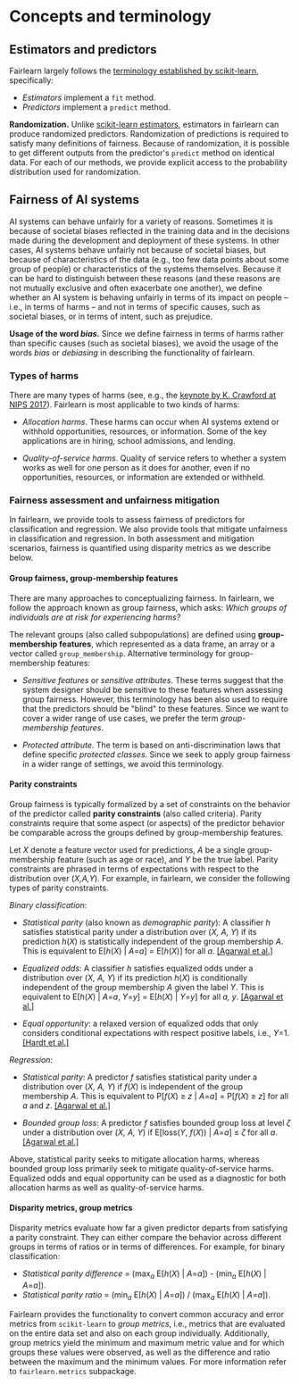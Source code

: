 # Concepts and terminology

## Estimators and predictors

Fairlearn largely follows the [terminology established by scikit-learn](https://scikit-learn.org/stable/developers/contributing.html#different-objects), specifically:
- _Estimators_ implement a `fit` method.
- _Predictors_ implement a `predict` method.


**Randomization.** Unlike [scikit-learn estimators](https://scikit-learn.org/stable/glossary.html#term-estimator), estimators in fairlearn can produce randomized predictors. Randomization of predictions is required to satisfy many definitions of fairness. Because of randomization, it is possible to get different outputs from the predictor's `predict` method on identical data. For each of our methods, we provide explicit access to the probability distribution used for randomization.

## Fairness of AI systems

AI systems can behave unfairly for a variety of reasons. Sometimes it is because of societal biases reflected in the training data and in the decisions made during the development and deployment of these systems. In other cases, AI systems behave unfairly not because of societal biases, but because of characteristics of the data (e.g., too few data points about some group of people) or characteristics of the systems themselves. Because it can be hard to distinguish between these reasons (and these reasons are not mutually exclusive and often exacerbate one another), we define whether an AI system is behaving unfairly in terms of its impact on people – i.e., in terms of harms – and not in terms of specific causes, such as societal biases, or in terms of intent, such as prejudice.

**Usage of the word _bias_.** Since we define fairness in terms of harms rather than specific causes (such as societal biases), we avoid the usage of the words _bias_ or _debiasing_ in describing the functionality of fairlearn.

### Types of harms

There are many types of harms (see, e.g., the [keynote by K. Crawford at NIPS 2017](https://www.youtube.com/watch?v=fMym_BKWQzk)). Fairlearn is most applicable to two kinds of harms:

- _Allocation harms_. These harms can occur when AI systems extend or withhold opportunities, resources, or information. Some of the key applications are in hiring, school admissions, and lending.

- _Quality-of-service harms_. Quality of service refers to whether a system works as well for one person as it does for another, even if no opportunities, resources, or information are extended or withheld.

### Fairness assessment and unfairness mitigation

In fairlearn, we provide tools to assess fairness of predictors for classification and regression. We also provide tools that mitigate unfairness in classification and regression. In both assessment and mitigation scenarios, fairness is quantified using disparity metrics as we describe below.

#### Group fairness, group-membership features

There are many approaches to conceptualizing fairness. In fairlearn, we follow the approach known as group fairness, which asks: _Which groups of individuals are at risk for experiencing harms?_

The relevant groups (also called subpopulations) are defined using **group-membership features**, which represented as a data frame, an array or a vector called `group_membership`. Alternative terminology for group-membership features:

- _Sensitive features_ or _sensitive attributes_. These terms suggest that the system designer should be sensitive to these features when assessing group fairness. However, this terminology has been also used to require that the predictors should be "blind" to these features. Since we want to cover a wider range of use cases, we prefer the term _group-membership features_.

- _Protected attribute_. The term is based on anti-discrimination laws that define specific _protected classes_. Since we seek to apply group fairness in a wider range of settings, we avoid this terminology.

#### Parity constraints

Group fairness is typically formalized by a set of constraints on the behavior of the predictor called **parity constraints** (also called criteria). Parity constraints require that some aspect (or aspects) of the predictor behavior be comparable across the groups defined by group-membership features.

Let _X_ denote a feature vector used for predictions, _A_ be a single group-membership feature (such as age or race), and _Y_ be the true label. Parity constraints are phrased in terms of expectations with respect to the distribution over (_X,A,Y_).
For example, in fairlearn, we consider the following types of parity constraints.

_Binary classification_:

- _Statistical parity_ (also known as _demographic parity_): A classifier _h_ satisfies statistical parity under a distribution over (_X, A, Y_) if its prediction _h_(_X_) is statistically independent of the group membership _A_. This is equivalent to E[_h_(_X_) | _A_=_a_] = E[_h_(_X_)] for all _a_. [[Agarwal et al.]](https://arxiv.org/pdf/1803.02453.pdf)

- _Equalized odds_: A classifier _h_ satisfies equalized odds under a distribution over (_X, A, Y_) if its prediction _h_(_X_) is conditionally independent of the group membership _A_ given the label _Y_. This is equivalent to E[_h_(_X_) | _A_=_a_, _Y_=_y_] = E[_h_(_X_) | _Y_=_y_] for all _a, y_. [[Agarwal et al.]](https://arxiv.org/pdf/1803.02453.pdf)

- _Equal opportunity_: a relaxed version of equalized odds that only considers conditional expectations with respect positive labels, i.e., _Y_=1. [[Hardt et al.]]( https://ttic.uchicago.edu/~nati/Publications/HardtPriceSrebro2016.pdf)

_Regression_:

- _Statistical parity_: A predictor _f_ satisfies statistical parity under a distribution over (_X, A, Y_) if _f_(_X_) is independent of the group membership _A_. This is equivalent to P[_f_(_X_) ≥ _z_ | _A_=_a_] = P[_f_(_X_) ≥ _z_] for all _a_ and _z_. [[Agarwal et al.]]( https://arxiv.org/pdf/1905.12843.pdf)

- _Bounded group loss_: A predictor _f_ satisfies bounded group loss at level _ζ_ under a distribution over (_X, A, Y_) if E[loss(_Y_, _f_(_X_)) | _A_=_a_] ≤ _ζ_ for all _a_. [[Agarwal et al.]]( https://arxiv.org/pdf/1905.12843.pdf)

Above, statistical parity seeks to mitigate allocation harms, whereas bounded group loss primarily seek to mitigate quality-of-service harms. Equalized odds and equal opportunity can be used as a diagnostic for both allocation harms as well as quality-of-service harms.

#### Disparity metrics, group metrics

Disparity metrics evaluate how far a given predictor departs from satisfying a parity constraint. They can either compare the behavior across different groups in terms of ratios or in terms of differences. For example, for binary classification:

- _Statistical parity difference_ = (max<sub>_a_</sub> E[_h_(_X_) | _A_=_a_]) - (min<sub>_a_</sub> E[_h_(_X_) | _A_=_a_]).
- _Statistical parity ratio_ = (min<sub>_a_</sub> E[_h_(_X_) | _A_=_a_]) / (max<sub>_a_</sub> E[_h_(_X_) | _A_=_a_]).

Fairlearn provides the functionality to convert common accuracy and error metrics from `scikit-learn` to _group metrics_, i.e., metrics that are evaluated on the entire data set and also on each group individually. Additionally, group metrics yield the minimum and maximum metric value and for which groups these values were observed, as well as the difference and ratio between the maximum and the minimum values. For more information refer to `fairlearn.metrics` subpackage.

